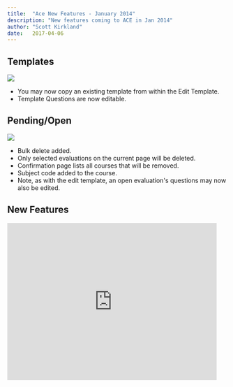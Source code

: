 ```yaml
---
title:  "Ace New Features - January 2014"
description: "New features coming to ACE in Jan 2014"
author: "Scott Kirkland"
date:   2017-04-06
---
```


## Templates

![](https://i.embed.ly/1/image?url=http%3A%2F%2Fucdavis.github.io%2FACE%2Fimages%2Ffaq%2FAceTemplateButton.png&key=afea23f29e5a4f63bd166897e3dc72df)

- You may now copy an existing template from within the Edit Template.
- Template Questions are now editable.

## Pending/Open

![](https://i.embed.ly/1/image?url=http%3A%2F%2Fucdavis.github.io%2FACE%2Fimages%2Ffaq%2FAcePendingOpenButton.png&key=afea23f29e5a4f63bd166897e3dc72df)

- Bulk delete added.
- Only selected evaluations on the current page will be deleted.
- Confirmation page lists all courses that will be removed.
- Subject code added to the course.
- Note, as with the edit template, an open evaluation's questions may now also be edited.

## New Features

<iframe width="480" height="360" src="https://www.youtube.com/embed/rP6o2OtlsZw" frameborder="0"> </iframe>
